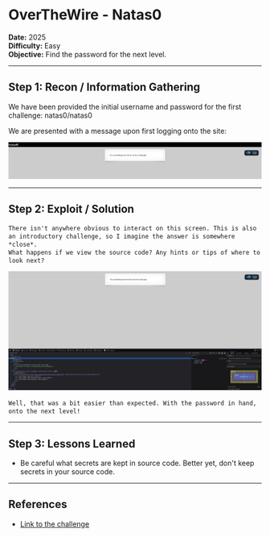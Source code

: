 # OverTheWire - Natas0

**Date:** 2025  
**Difficulty:** Easy  
**Objective:** Find the password for the next level.

---

## Step 1: Recon / Information Gathering
We have been provided the initial username and password for the first challenge: natas0/natas0

We are presented with a message upon first logging onto the site:

![Screenshot of challenge text](assets/Natas0.png)

---

## Step 2: Exploit / Solution

	There isn't anywhere obvious to interact on this screen. This is also an introductory challenge, so I imagine the answer is somewhere *close*.
	What happens if we view the source code? Any hints or tips of where to look next?

![Screenshot of source code](assets/Natas0_source.png)

	Well, that was a bit easier than expected. With the password in hand, onto the next level!
---

## Step 3: Lessons Learned
- Be careful what secrets are kept in source code. Better yet, don't keep secrets in your source code.  


---

## References
- [Link to the challenge](http://natas0.natas.labs.overthewire.org/)